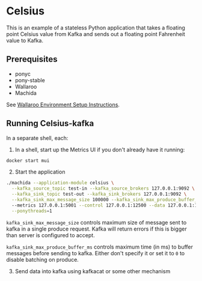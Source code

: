 # Celsius

This is an example of a stateless Python application that takes a floating point Celsius value from Kafka and sends out a floating point Fahrenheit value to Kafka.


## Prerequisites

- ponyc
- pony-stable
- Wallaroo
- Machida

See [Wallaroo Environment Setup Instructions](https://github.com/sendence/wallaroo/book/getting-started/setup.md).

## Running Celsius-kafka

In a separate shell, each:

1. In a shell, start up the Metrics UI if you don't already have it running:

```bash
docker start mui
```

2. Start the application

```bash
./machida --application-module celsius \
  --kafka_source_topic test-in --kafka_source_brokers 127.0.0.1:9092 \
  --kafka_sink_topic test-out --kafka_sink_brokers 127.0.0.1:9092 \
  --kafka_sink_max_message_size 100000 --kafka_sink_max_produce_buffer_ms 10
  --metrics 127.0.0.1:5001 --control 127.0.0.1:12500 --data 127.0.0.1:12501 \
  --ponythreads=1
```

`kafka_sink_max_message_size` controls maximum size of message sent to kafka in a single produce request. Kafka will return errors if this is bigger than server is configured to accept.

`kafka_sink_max_produce_buffer_ms` controls maximum time (in ms) to buffer messages before sending to kafka. Either don't specify it or set it to `0` to disable batching on produce.

3. Send data into kafka using kafkacat or some other mechanism
